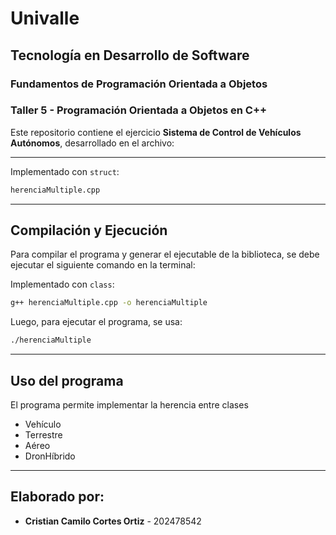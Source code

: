 # Univalle
## Tecnología en Desarrollo de Software
### Fundamentos de Programación Orientada a Objetos

### Taller 5 - Programación Orientada a Objetos en C++

Este repositorio contiene el ejercicio **Sistema de Control de Vehículos Autónomos**,
desarrollado en el archivo:

---
Implementado con `struct`:
```sh
herenciaMultiple.cpp
```
---

## Compilación y Ejecución
Para compilar el programa y generar el ejecutable de la biblioteca, se debe ejecutar el siguiente comando en la terminal:

Implementado con `class`:
```sh
g++ herenciaMultiple.cpp -o herenciaMultiple
```

Luego, para ejecutar el programa, se usa:

```sh
./herenciaMultiple
```
---

## Uso del programa
El programa permite implementar la herencia entre clases
- Vehículo
- Terrestre
- Aéreo
- DronHíbrido

---

## Elaborado por:
- **Cristian Camilo Cortes Ortiz** - 202478542


